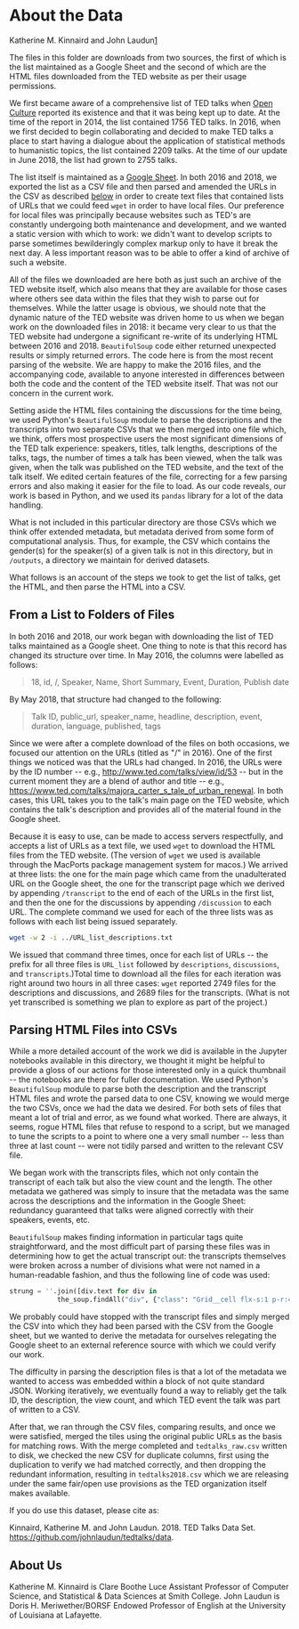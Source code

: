 # About the Data

Katherine M. Kinnaird and John Laudun[1](#about-us)

The files in this folder are downloads from two sources, the first of which is the list maintained as a Google Sheet and the second of which are the HTML files downloaded from the TED website as per their usage permissions.

We first became aware of a comprehensive list of TED talks when [Open Culture][] reported its existence and that it was being kept up to date. At the time of the report in 2014, the list contained 1756 TED talks. In 2016, when we first decided to begin collaborating and decided to make TED talks a place to start having a dialogue about the application of statistical methods to humanistic topics, the list contained 2209 talks. At the time of our update in June 2018, the list had grown to 2755 talks.

The list itself is maintained as a [Google Sheet][]. In both 2016 and 2018, we exported the list as a CSV file and then parsed and amended the URLs in the CSV as described [below](#from-a-list-to-folders-of-files) in order to create text files that contained lists of URLs that we could feed `wget` in order to have local files. Our preference for local files was principally because websites such as TED's are constantly undergoing both maintenance and development, and we wanted a static version with which to work: we didn't want to develop scripts to parse sometimes bewilderingly complex markup only to have it break the next day. A less important reason was to be able to offer a kind of archive of such a website.

All of the files we downloaded are here both as just such an archive of the TED website itself, which also means that they are available for those cases where others see data within the files that they wish to parse out for themselves. While the latter usage is obvious, we should note that the dynamic nature of the TED website was driven home to us when we began work on the downloaded files in 2018: it became very clear to us that the TED website had undergone a significant re-write of its underlying HTML between 2016 and 2018. `BeautifulSoup` code either returned unexpected results or simply returned errors. The code here is from the most recent parsing of the website. We are happy to make the 2016 files, and the accompanying code, available to anyone interested in differences between both the code and the content of the TED website itself. That was not our concern in the current work.

Setting aside the HTML files containing the discussions for the time being, we used Python's `BeautifulSoup` module to parse the descriptions and the transcripts into two separate CSVs that we then merged into one file which, we think, offers most prospective users the most significant dimensions of the TED talk experience: speakers, titles, talk lengths, descriptions of the talks, tags, the number of times a talk has been viewed, when the talk was given, when the talk was published on the TED website, and the text of the talk itself. We edited certain features of the file, correcting for a few parsing errors and also making it easier for the file to load. As our code reveals, our work is based in Python, and we used its `pandas` library for a lot of the data handling.

What is not included in this particular directory are those CSVs which we think offer extended metadata, but metadata derived from some form of computational analysis. Thus, for example, the CSV which contains the gender(s) for the speaker(s) of a given talk is not in this directory, but in `/outputs`, a directory we maintain for derived datasets.

What follows is an account of the steps we took to get the list of talks, get the HTML, and then parse the HTML into a CSV.


## From a List to Folders of Files

In both 2016 and 2018, our work began with downloading the list of TED talks maintained as a Google sheet. One thing to note is that this record has changed its structure over time. In May 2016, the columns were labelled as follows:

> 18, id, /, Speaker, Name, Short Summary, Event, Duration, Publish date

By May 2018, that structure had changed to the following:

> Talk ID, public_url, speaker_name, headline, description, event, duration, language, published, tags

Since we were after a complete download of the files on both occasions, we focused our attention on the URLs (titled as "/" in 2016). One of the first things we noticed was that the URLs had changed. In 2016, the URLs were by the ID number -- e.g., http://www.ted.com/talks/view/id/53 -- but in the current moment they are a blend of author and title -- e.g., https://www.ted.com/talks/majora_carter_s_tale_of_urban_renewal. In both cases, this URL takes you to the talk's main page on the TED website, which contains the talk's description and provides all of the material found in the Google sheet.

Because it is easy to use, can be made to access servers respectfully, and accepts a list of URLs as a text file, we used `wget` to download the HTML files from the TED website. (The version of `wget` we used is available through the MacPorts package management system for macos.) We arrived at three lists: the one for the main page which came from the unadulterated URL on the Google sheet, the one for the transcript page which we derived by appending `/transcript` to the end of each of the URLs in the first list, and then the one for the discussions by appending `/discussion` to each URL. The complete command we used for each of the three lists was as follows with each list being issued separately.

```bash
wget -w 2 -i ../URL_list_descriptions.txt
```

We issued that command three times, once for each list of URLs -- the prefix for all three files is `URL_list` followed by `descriptions`, `discussions`, and `transcripts`.)Total time to download all the files for each iteration was right around two hours in all three cases: `wget` reported 2749 files for the descriptions and discussions, and 2689 files for the transcripts. (What is not yet transcribed is something we plan to explore as part of the project.)


## Parsing HTML Files into CSVs

While a more detailed account of the work we did is available in the Jupyter notebooks available in this directory, we thought it might be helpful to provide a gloss of our actions for those interested only in a quick thumbnail -- the notebooks are there for fuller documentation. We used Python's `BeautifulSoup` module to parse both the description and the transcript HTML files and wrote the parsed data to one CSV, knowing we would merge the two CSVs, once we had the data we desired. For both sets of files that meant a lot of trial and error, as we found what worked. There are always, it seems, rogue HTML files that refuse to respond to a script, but we managed to tune the scripts to a point to where one a very small number -- less than three at last count -- were not tidily parsed and written to the relevant CSV file.

We began work with the transcripts files, which not only contain the transcript of each talk but also the view count and the length. The other metadata we gathered was simply to insure that the metadata was the same across the descriptions and the information in the Google Sheet: redundancy guaranteed that talks were aligned correctly with their speakers, events, etc.

`BeautifulSoup` makes finding information in particular tags quite straightforward, and the most difficult part of parsing these files was in determining how to get the actual transcript out: the transcripts themselves were broken across a number of divisions what were not named in a human-readable fashion, and thus the following line of code was used:

```python
strung = ''.join([div.text for div in
            the_soup.findAll("div", {"class": "Grid__cell flx-s:1 p-r:4"})])
```

We probably could have stopped with the transcript files and simply merged the CSV into which they had been parsed with the CSV from the Google sheet, but we wanted to derive the metadata for ourselves relegating the Google sheet to an external reference source with which we could verify our work.

The difficulty in parsing the description files is that a lot of the metadata we wanted to access was embedded within a block of not quite standard JSON. Working iteratively, we eventually found a way to reliably get the talk ID, the description, the view count, and which TED event the talk was part of written to a CSV.

After that, we ran through the CSV files, comparing results, and once we were satisfied, merged the tiles using the original public URLs as the basis for matching rows. With the merge completed and `tedtalks_raw.csv` written to disk, we checked the new CSV for duplicate columns, first using the duplication to verify we had matched correctly, and then dropping the redundant information, resulting in `tedtalks2018.csv` which we are releasing under the same fair/open use provisions as the TED organization itself makes available.

If you do use this dataset, please cite as:

Kinnaird, Katherine M. and John Laudun. 2018. TED Talks Data Set. https://github.com/johnlaudun/tedtalks/data. 



## About Us

Katherine M. Kinnaird is Clare Boothe Luce Assistant Professor of Computer Science, and Statistical & Data Sciences at Smith College. John Laudun is Doris H. Meriwether/BORSF Endowed Professor of English at the University of Louisiana at Lafayette.

[Open Culture]: http://www.openculture.com/2014/06/1756-ted-talks-listed-in-a-neat-spreadsheet.html
[Google Sheet]: https://docs.google.com/spreadsheets/d/1Yv_9nDl4ocIZR0GXU3OZuBaXxER1blfwR_XHvklPpEM/edit?hl=en&hl=en&hl=en#gid=0
